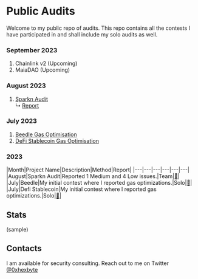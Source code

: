 # Public Audits

Welcome to my public repo of audits. This repo contains all the contests I have participated in and shall include my solo audits as well.

### September 2023
1. Chainlink v2 (Upcoming)
2. MaiaDAO (Upcoming)

### August 2023
1. [Sparkn Audit](https://github.com/Cyfrin/2023-08-sparkn/) <br/>
    ↳ [Report](reports/sparkn.md)

### July 2023

1. [Beedle Gas Optimisation](https://github.com/Cyfrin/2023-07-beedle/issues/45)
2. [DeFi Stablecoin Gas Optimisation](https://github.com/Cyfrin/2023-07-foundry-defi-stablecoin/issues/200)

### 2023
|Month|Project Name|Description|Method|Report|
|---|---|---|---|---|---|
|August|Sparkn Audit|Reported 1 Medium and 4 Low issues.|Team|[📄](reports/sparkn.md)|
|July|Beedle|My initial contest where I reported gas optimizations.|Solo|[📄](https://github.com/Cyfrin/2023-07-beedle/issues/45)|
|July|Defi Stablecoin|My initial contest where I reported gas optimizations.|Solo|[📄](https://github.com/Cyfrin/2023-07-foundry-defi-stablecoin/issues/200)|


## Stats
(sample)


## Contacts
I am available for security consulting. Reach out to me on Twitter [@0xhexbyte](https://twitter.com/0xhexbyte)
